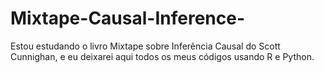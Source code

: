 # Mixtape-Causal-Inference-
Estou estudando o livro Mixtape sobre Inferência Causal do Scott Cunnighan, e eu deixarei aqui todos os meus códigos usando R e Python.
